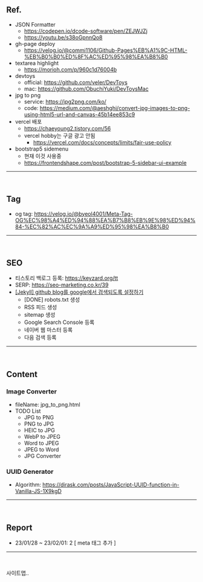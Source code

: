 ## Ref.
- JSON Formatter
    - https://codepen.io/dcode-software/pen/ZEJWJZj
    - https://youtu.be/s38oGpnnQo8
- gh-page deploy
    - https://velog.io/@commi1106/Github-Pages%EB%A1%9C-HTML-%EB%B0%B0%ED%8F%AC%ED%95%98%EA%B8%B0
- textarea highlight
    - https://morioh.com/p/960c1d76004b
- devtoys
    - official: https://github.com/veler/DevToys
    - mac: https://github.com/ObuchiYuki/DevToysMac
- jpg to png
    - service: https://jpg2png.com/ko/
    - code: https://medium.com/@aeshghi/convert-jpg-images-to-png-using-html5-url-and-canvas-45b14ee853c9
- vercel 배포
    - https://chaeyoung2.tistory.com/56
    - vercel hobby는 구글 광고 안됨
        - https://vercel.com/docs/concepts/limits/fair-use-policy
- bootstrap5 sidemenu
    - 현재 이것 사용중
    - https://frontendshape.com/post/bootstrap-5-sidebar-ui-example


-------------------------------------------------------------------------------------------------------

<br />

## Tag
- og tag: https://velog.io/@byeol4001/Meta-Tag-OG%EC%98%A4%ED%94%88%EA%B7%B8%EB%9E%98%ED%94%84-%EC%82%AC%EC%9A%A9%ED%95%98%EA%B8%B0


-------------------------------------------------------------------------------------------------------

<br />

## SEO
- 티스토리 백로그 등록: https://keyzard.org/tt
- SERP: https://seo-marketing.co.kr/39
- [[Jekyll] github blog를 google에서 검색되도록 설정하기](http://jinyongjeong.github.io/2017/01/13/blog_make_searched/)
    - [DONE] robots.txt 생성
    - RSS 피드 생성
    - sitemap 생성
    - Google Search Console 등록
    - 네이버 웹 마스터 등록 
    - 다음 검색 등록

-------------------------------------------------------------------------------------------------------

<br />

## Content
### Image Converter
- fileName: jpg_to_png.html
- TODO List
    - JPG to PNG
    - PNG to JPG
    - HEIC to JPG
    - WebP to JPEG
    - Word to JPEG
    - JPEG to Word 
    - JPG Converter
### UUID Generator
- Algorithm: https://dirask.com/posts/JavaScript-UUID-function-in-Vanilla-JS-1X9kgD




-------------------------------------------------------------------------------------------------------

<br />

## Report
- 23/01/28 ~ 23/02/01: 2
[ meta 태그 추가 ]

-------------------------------------------------------------------------------------------------------

<br />


사이트맵..
